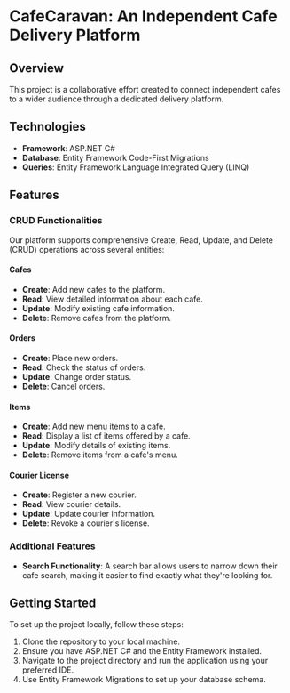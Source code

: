 # CafeCaravan: An Independent Cafe Delivery Platform

## Overview
This project is a collaborative effort created to connect independent cafes to a wider audience through a dedicated delivery platform.

## Technologies
- **Framework**: ASP.NET C#
- **Database**: Entity Framework Code-First Migrations
- **Queries**: Entity Framework Language Integrated Query (LINQ)

## Features

### CRUD Functionalities
Our platform supports comprehensive Create, Read, Update, and Delete (CRUD) operations across several entities:

#### Cafes
- **Create**: Add new cafes to the platform.
- **Read**: View detailed information about each cafe.
- **Update**: Modify existing cafe information.
- **Delete**: Remove cafes from the platform.

#### Orders
- **Create**: Place new orders.
- **Read**: Check the status of orders.
- **Update**: Change order status.
- **Delete**: Cancel orders.

#### Items
- **Create**: Add new menu items to a cafe.
- **Read**: Display a list of items offered by a cafe.
- **Update**: Modify details of existing items.
- **Delete**: Remove items from a cafe's menu.

#### Courier License
- **Create**: Register a new courier.
- **Read**: View courier details.
- **Update**: Update courier information.
- **Delete**: Revoke a courier's license.

### Additional Features
- **Search Functionality**: A search bar allows users to narrow down their cafe search, making it easier to find exactly what they're looking for.

## Getting Started
To set up the project locally, follow these steps:

1. Clone the repository to your local machine.
2. Ensure you have ASP.NET C# and the Entity Framework installed.
3. Navigate to the project directory and run the application using your preferred IDE.
4. Use Entity Framework Migrations to set up your database schema.
